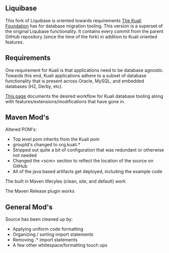 Liquibase
-------
This fork of Liquibase is oriented towards requirements [The Kuali Foundation](http://www.kuali.org) has for database migration tooling.
This version is a superset of the original Liqubase functionality.  It contains every commit from the parent GitHub repository (since the time of the fork) in addition to Kuali oriented features. 

Requirements
-------
One requirement for Kuali is that applications need to be database agnostic.  Towards this end, Kuali applications adhere to a subset of database functionality that is present across Oracle, MySQL, and embedded databases (H2, Derby, etc).  

[This page](https://wiki.kuali.org/display/KULRICE/Liquibase) documents the desired workflow for Kuali database tooling along with features/extensions/modifications that have gone in.


Maven Mod's
-------
Altered POM's:
- Top level pom inherits from the Kuali pom
- groupId's changed to org.kuali.*
- Stripped out quite a bit of configuration that was redundant or otherwise not needed
- Changed the &lt;scm&gt; section to reflect the location of the source on GitHub
- All of the java based artifacts get deployed, including the example code

The built in Maven lifecyles (clean, site, and default) work

The Maven Release plugin works

General Mod's
-------
Source has been cleaned up by:
- Applying uniform code formatting
- Organizing / sorting import statements
- Removing .* import statements
- A few other whitespace/formatting touch ups


